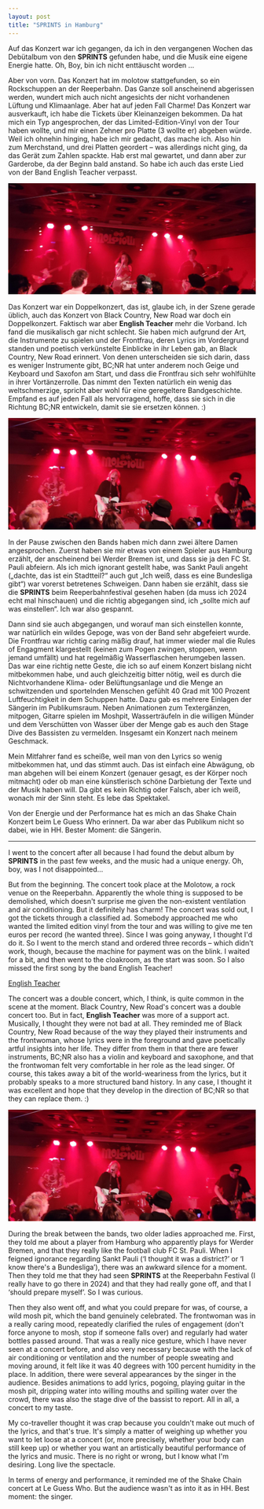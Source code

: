 ```yaml
---
layout: post
title: "SPRINTS in Hamburg"
---
```


Auf das Konzert war ich gegangen, da ich in den vergangenen Wochen das Debütalbum von den **SPRINTS** gefunden habe, und die Musik eine eigene Energie hatte. Oh, Boy, bin ich nicht enttäuscht worden …

Aber von vorn. Das Konzert hat im molotow stattgefunden, so ein Rockschuppen an der Reeperbahn. Das Ganze soll anscheinend abgerissen werden, wundert mich auch nicht angesichts der nicht vorhandenen Lüftung und Klimaanlage. Aber hat auf jeden Fall Charme! Das Konzert war ausverkauft, ich habe die Tickets über Kleinanzeigen bekommen. Da hat mich ein Typ angesprochen, der das Limited-Edition-Vinyl von der Tour haben wollte, und mir einen Zehner pro Platte (3 wollte er) abgeben würde. Weil ich ohnehin hinging, habe ich mir gedacht, das mache ich. Also hin zum Merchstand, und drei Platten geordert – was allerdings nicht ging, da das Gerät zum Zahlen spackte. Hab erst mal gewartet, und dann aber zur Garderobe, da der Beginn bald anstand. So habe ich auch das erste Lied von der Band English Teacher 
verpasst.

![English Teacher](/images/2024-02-17-sprints/english-teacher.jpg)

Das Konzert war ein Doppelkonzert, das ist, glaube ich, in der Szene gerade üblich, auch das Konzert von Black Country, New Road war doch ein Doppelkonzert. Faktisch war aber **English Teacher** mehr die Vorband. Ich fand die musikalisch gar nicht schlecht. Sie haben mich aufgrund der Art, die Instrumente zu spielen und der Frontfrau, deren Lyrics im Vordergrund standen und poetisch verkünstelte Einblicke in ihr Leben gab, an Black Country, New Road erinnert. Von denen unterscheiden sie sich darin, dass es weniger Instrumente gibt, BC;NR hat unter anderem noch Geige und Keyboard und Saxofon am Start, und dass die Frontfrau sich sehr wohlfühlte in ihrer Vortänzerrolle. Das nimmt den Texten natürlich ein wenig das weltschmerzige, spricht aber wohl für eine geregeltere Bandgeschichte. Empfand es auf jeden Fall als hervorragend, hoffe, dass sie sich in die Richtung BC;NR entwickeln, damit sie sie ersetzen können. :)

![SPRINTS](/images/2024-02-17-sprints/sprints.jpg)

In der Pause zwischen den Bands haben mich dann zwei ältere Damen angesprochen. Zuerst haben sie mir etwas von einem Spieler aus Hamburg erzählt, der anscheinend bei Werder Bremen ist, und dass sie ja den FC St. Pauli abfeiern. Als ich mich ignorant gestellt habe, was Sankt Pauli angeht („dachte, das ist ein Stadtteil?“ auch gut „Ich weiß, dass es eine Bundesliga gibt“) war vorerst betretenes Schweigen. Dann haben sie erzählt, dass sie die **SPRINTS** beim Reeperbahnfestival gesehen haben (da muss ich 2024 echt mal hinschauen) und die richtig abgegangen sind, ich „sollte mich auf was einstellen“. Ich war also gespannt.

Dann sind sie auch abgegangen, und worauf man sich einstellen konnte, war natürlich ein wildes Gepoge, was von der Band sehr abgefeiert wurde. Die Frontfrau war richtig caring mäßig drauf, hat immer wieder mal die Rules of Engagment klargestellt (keinen zum Pogen zwingen, stoppen, wenn jemand umfällt) und hat regelmäßig Wasserflaschen herumgeben lassen. Das war eine richtig nette Geste, die ich so auf einem Konzert bislang nicht mitbekommen habe, und auch gleichzeitig bitter nötig, weil es durch die Nichtvorhandene Klima- oder Belüftungsanlage und die Menge an schwitzenden und sportelnden Menschen gefühlt 40 Grad mit 100 Prozent Luftfeuchtigkeit in dem Schuppen hatte. Dazu gab es mehrere Einlagen der Sängerin im Publikumsraum. Neben Animationen zum Textergänzen, mitpogen, Gitarre spielen im Moshpit, Wasserträufeln in die willigen Münder und dem Verschütten von Wasser über der Menge gab es auch den Stage Dive des Bassisten zu vermelden. Insgesamt ein Konzert nach meinem Geschmack.

Mein Mitfahrer fand es scheiße, weil man von den Lyrics so wenig mitbekommen hat, und das stimmt auch. Das ist einfach eine Abwägung, ob man abgehen will bei einem Konzert (genauer gesagt, es der Körper noch mitmacht) oder ob man eine künstlerisch schöne Darbietung der Texte und der Musik haben will. Da gibt es kein Richtig oder Falsch, aber ich weiß, wonach mir der Sinn steht. Es lebe das Spektakel.

Von der Energie und der Performance hat es mich an das Shake Chain Konzert beim Le Guess Who erinnert. Da war aber das Publikum nicht so dabei, wie in HH. Bester Moment: die Sängerin.

---

I went to the concert after all because I had found the debut album by **SPRINTS** in the past few weeks, and the music had a unique energy. Oh, boy, was I not disappointed…

But from the beginning. The concert took place at the Molotow, a rock venue on the Reeperbahn. Apparently the whole thing is supposed to be demolished, which doesn't surprise me given the non-existent ventilation and air conditioning. But it definitely has charm! The concert was sold out, I got the tickets through a classified ad. Somebody approached me who wanted the limited edition vinyl from the tour and was willing to give me ten euros per record (he wanted three). Since I was going anyway, I thought I'd do it. So I went to the merch stand and ordered three records – which didn't work, though, because the machine for payment was on the blink. I waited for a bit, and then went to the cloakroom, as the start was soon. So I also missed the first song by the band English Teacher!

[English Teacher](/images/2024-02-17-sprints/english-teacher.jpg)

The concert was a double concert, which, I think, is quite common in the scene at the moment. Black Country, New Road's concert was a double concert too. But in fact, **English Teacher** was more of a support act. Musically, I thought they were not bad at all. They reminded me of Black Country, New Road because of the way they played their instruments and the frontwoman, whose lyrics were in the foreground and gave poetically artful insights into her life. They differ from them in that there are fewer instruments, BC;NR also has a violin and keyboard and saxophone, and that the frontwoman felt very comfortable in her role as the lead singer. Of course, this takes away a bit of the world-weariness from the lyrics, but it probably speaks to a more structured band history. In any case, I thought it was excellent and hope that they develop in the direction of BC;NR so that they can replace them. :)

![SPRINTS](/images/2024-02-17-sprints/sprints.jpg)

During the break between the bands, two older ladies approached me. First, they told me about a player from Hamburg who apparently plays for Werder Bremen, and that they really like the football club FC St. Pauli. When I feigned ignorance regarding Sankt Pauli (‘I thought it was a district?’ or ‘I know there's a Bundesliga’), there was an awkward silence for a moment. Then they told me that they had seen **SPRINTS** at the Reeperbahn Festival (I really have to go there in 2024) and that they had really gone off, and that I ‘should prepare myself’. So I was curious.

Then they also went off, and what you could prepare for was, of course, a wild mosh pit, which the band genuinely celebrated. The frontwoman was in a really caring mood, repeatedly clarified the rules of engagement (don't force anyone to mosh, stop if someone falls over) and regularly had water bottles passed around. That was a really nice gesture, which I have never seen at a concert before, and also very necessary because with the lack of air conditioning or ventilation and the number of people sweating and moving around, it felt like it was 40 degrees with 100 percent humidity in the place. In addition, there were several appearances by the singer in the audience. Besides animations to add lyrics, pogoing, playing guitar in the mosh pit, dripping water into willing mouths and spilling water over the crowd, there was also the stage dive of the bassist to report. All in all, a concert to my taste.

My co-traveller thought it was crap because you couldn't make out much of the lyrics, and that's true. It's simply a matter of weighing up whether you want to let loose at a concert (or, more precisely, whether your body can still keep up) or whether you want an artistically beautiful performance of the lyrics and music. There is no right or wrong, but I know what I'm desiring. Long live the spectacle.

In terms of energy and performance, it reminded me of the Shake Chain concert at Le Guess Who. But the audience wasn't as into it as in HH. Best moment: the singer.